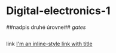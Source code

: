 # Digital-electronics-1

##nadpis druhé úrovne##
*gates*

 ```vhdl


 ```
 link 
 [I'm an inline-style link with title](https://www.google.com "Google's Homepage")
